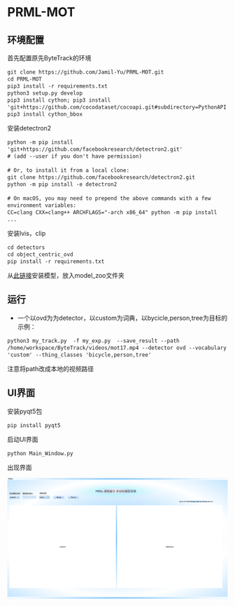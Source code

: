 # PRML-MOT
## 环境配置

首先配置原先ByteTrack的环境

```shell
git clone https://github.com/Jamil-Yu/PRML-MOT.git
cd PRML-MOT
pip3 install -r requirements.txt
python3 setup.py develop
pip3 install cython; pip3 install 'git+https://github.com/cocodataset/cocoapi.git#subdirectory=PythonAPI'
pip3 install cython_bbox
```

安装detectron2

```shell
python -m pip install 'git+https://github.com/facebookresearch/detectron2.git'
# (add --user if you don't have permission)

# Or, to install it from a local clone:
git clone https://github.com/facebookresearch/detectron2.git
python -m pip install -e detectron2

# On macOS, you may need to prepend the above commands with a few environment variables:
CC=clang CXX=clang++ ARCHFLAGS="-arch x86_64" python -m pip install ...
```

安装lvis，clip

```shell
cd detectors
cd object_centric_ovd
pip install -r requirements.txt
```

从[此链接](https://drive.google.com/drive/folders/1Yg6_9lA1TspTxXtqYoQxlYalgafD5qTx?usp=sharing)安装模型，放入model_zoo文件夹



## 运行

* 一个以ovd为为detector，以custom为词典，以bycicle,person,tree为目标的示例：

```shell
python3 my_track.py  -f my_exp.py  --save_result --path /home/workspace/ByteTrack/videos/mot17.mp4 --detector ovd --vocabulary 'custom' --thing_classes 'bicycle,person,tree'
```

注意将path改成本地的视频路径

## UI界面

安装pyqt5包

```shell
pip install pyqt5
```

启动UI界面

```shell
python Main_Window.py
```

出现界面

![img](ui.png)
